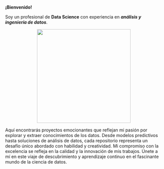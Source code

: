**¡Bienvenido!**

Soy un profesional de **Data Science** con experiencia en ***análisis y ingeniería de datos***.

<p align='center'>
<img src="https://conecta.tec.mx/sites/default/files/styles/header_full/public/2021-08/hub-de-ciencia-de-datos-tec-de-monterrey.jpg?itok=NQfcNdEQ"  height=300>
<p>
  
Aquí encontrarás proyectos emocionantes que reflejan mi pasión por explorar y extraer conocimientos de los datos. 
Desde modelos predictivos hasta soluciones de análisis de datos, cada repositorio representa un desafío único abordado con habilidad y creatividad. 
Mi compromiso con la excelencia se refleja en la calidad y la innovación de mis trabajos. Únete a mí en este viaje de descubrimiento y aprendizaje continuo en el fascinante mundo de la ciencia de datos.
